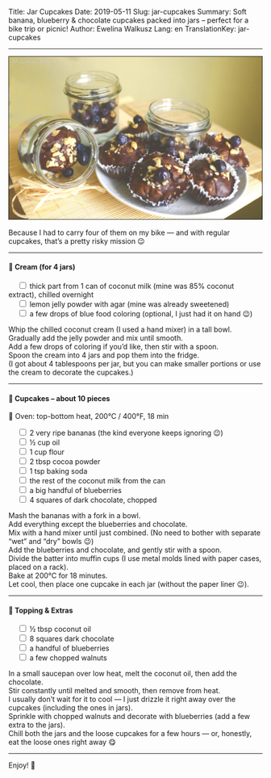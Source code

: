 Title: Jar Cupcakes
Date: 2019-05-11
Slug: jar-cupcakes
Summary: Soft banana, blueberry & chocolate cupcakes packed into jars – perfect for a bike trip or picnic!
Author: Ewelina Walkusz
Lang: en
TranslationKey: jar-cupcakes

---

![def]

Because I had to carry four of them on my bike — and with regular cupcakes, that’s a pretty risky mission 😉  

---

#### 🥥 Cream (for 4 jars)

&emsp; <input type="checkbox"> thick part from 1 can of coconut milk (mine was 85% coconut extract), chilled overnight </br>
&emsp; <input type="checkbox"> lemon jelly powder with agar (mine was already sweetened) </br>
&emsp; <input type="checkbox"> a few drops of blue food coloring (optional, I just had it on hand 😉) </br>

Whip the chilled coconut cream (I used a hand mixer) in a tall bowl.  
Gradually add the jelly powder and mix until smooth.  
Add a few drops of coloring if you’d like, then stir with a spoon.  
Spoon the cream into 4 jars and pop them into the fridge.  
(I got about 4 tablespoons per jar, but you can make smaller portions or use the cream to decorate the cupcakes.)

---

#### 🍌 Cupcakes – about 10 pieces  

🔹 Oven: top-bottom heat, 200°C / 400°F, 18 min

&emsp; <input type="checkbox"> 2 very ripe bananas (the kind everyone keeps ignoring 😉) </br>
&emsp; <input type="checkbox"> ½ cup oil </br>
&emsp; <input type="checkbox"> 1 cup flour </br>
&emsp; <input type="checkbox"> 2 tbsp cocoa powder </br>
&emsp; <input type="checkbox"> 1 tsp baking soda </br>
&emsp; <input type="checkbox"> the rest of the coconut milk from the can </br>
&emsp; <input type="checkbox"> a big handful of blueberries </br>
&emsp; <input type="checkbox"> 4 squares of dark chocolate, chopped </br>

Mash the bananas with a fork in a bowl.  
Add everything except the blueberries and chocolate.  
Mix with a hand mixer until just combined. (No need to bother with separate “wet” and “dry” bowls 😉)  
Add the blueberries and chocolate, and gently stir with a spoon.  
Divide the batter into muffin cups (I use metal molds lined with paper cases, placed on a rack).  
Bake at 200°C for 18 minutes.  
Let cool, then place one cupcake in each jar (without the paper liner 😉).

---

#### 🍫 Topping & Extras

&emsp; <input type="checkbox"> ½ tbsp coconut oil </br>
&emsp; <input type="checkbox"> 8 squares dark chocolate </br>
&emsp; <input type="checkbox"> a handful of blueberries </br>
&emsp; <input type="checkbox"> a few chopped walnuts </br>

In a small saucepan over low heat, melt the coconut oil, then add the chocolate.  
Stir constantly until melted and smooth, then remove from heat.  
I usually don’t wait for it to cool — I just drizzle it right away over the cupcakes (including the ones in jars).  
Sprinkle with chopped walnuts and decorate with blueberries (add a few extra to the jars).  
Chill both the jars and the loose cupcakes for a few hours — or, honestly, eat the loose ones right away 😋  

---

Enjoy! 💙

[def]: static/images/jar_cupcakes.jpg
